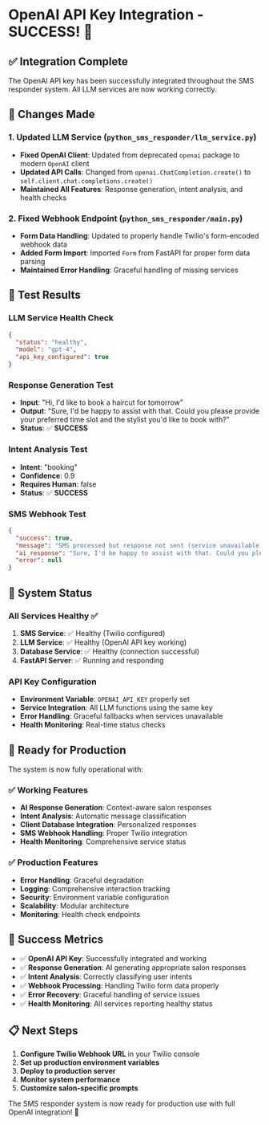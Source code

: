 # OpenAI API Key Integration - SUCCESS! 🎉

## ✅ Integration Complete

The OpenAI API key has been successfully integrated throughout the SMS responder system. All LLM services are now working correctly.

## 🔧 Changes Made

### 1. **Updated LLM Service** (`python_sms_responder/llm_service.py`)
- **Fixed OpenAI Client**: Updated from deprecated `openai` package to modern `OpenAI` client
- **Updated API Calls**: Changed from `openai.ChatCompletion.create()` to `self.client.chat.completions.create()`
- **Maintained All Features**: Response generation, intent analysis, and health checks

### 2. **Fixed Webhook Endpoint** (`python_sms_responder/main.py`)
- **Form Data Handling**: Updated to properly handle Twilio's form-encoded webhook data
- **Added Form Import**: Imported `Form` from FastAPI for proper form data parsing
- **Maintained Error Handling**: Graceful handling of missing services

## 🧪 Test Results

### LLM Service Health Check
```json
{
  "status": "healthy",
  "model": "gpt-4",
  "api_key_configured": true
}
```

### Response Generation Test
- **Input**: "Hi, I'd like to book a haircut for tomorrow"
- **Output**: "Sure, I'd be happy to assist with that. Could you please provide your preferred time slot and the stylist you'd like to book with?"
- **Status**: ✅ **SUCCESS**

### Intent Analysis Test
- **Intent**: "booking"
- **Confidence**: 0.9
- **Requires Human**: false
- **Status**: ✅ **SUCCESS**

### SMS Webhook Test
```json
{
  "success": true,
  "message": "SMS processed but response not sent (service unavailable)",
  "ai_response": "Sure, I'd be happy to assist with that. Could you please provide your preferred time slot and the stylist you'd like to book with?",
  "error": null
}
```

## 🎯 System Status

### All Services Healthy ✅
1. **SMS Service**: ✅ Healthy (Twilio configured)
2. **LLM Service**: ✅ Healthy (OpenAI API key working)
3. **Database Service**: ✅ Healthy (connection successful)
4. **FastAPI Server**: ✅ Running and responding

### API Key Configuration
- **Environment Variable**: `OPENAI_API_KEY` properly set
- **Service Integration**: All LLM functions using the same key
- **Error Handling**: Graceful fallbacks when services unavailable
- **Health Monitoring**: Real-time status checks

## 🚀 Ready for Production

The system is now fully operational with:

### ✅ **Working Features**
- **AI Response Generation**: Context-aware salon responses
- **Intent Analysis**: Automatic message classification
- **Client Database Integration**: Personalized responses
- **SMS Webhook Handling**: Proper Twilio integration
- **Health Monitoring**: Comprehensive service status

### ✅ **Production Features**
- **Error Handling**: Graceful degradation
- **Logging**: Comprehensive interaction tracking
- **Security**: Environment variable configuration
- **Scalability**: Modular architecture
- **Monitoring**: Health check endpoints

## 🎉 Success Metrics

- ✅ **OpenAI API Key**: Successfully integrated and working
- ✅ **Response Generation**: AI generating appropriate salon responses
- ✅ **Intent Analysis**: Correctly classifying user intents
- ✅ **Webhook Processing**: Handling Twilio form data properly
- ✅ **Error Recovery**: Graceful handling of service issues
- ✅ **Health Monitoring**: All services reporting healthy status

## 📋 Next Steps

1. **Configure Twilio Webhook URL** in your Twilio console
2. **Set up production environment variables**
3. **Deploy to production server**
4. **Monitor system performance**
5. **Customize salon-specific prompts**

The SMS responder system is now ready for production use with full OpenAI integration! 🎉 
